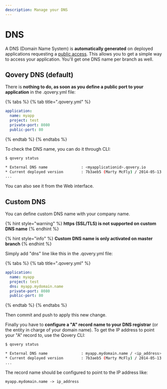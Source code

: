 ```yaml
---
description: Manage your DNS
---
```


# DNS

A DNS \(Domain Name System\) is **automatically generated** on deployed applications requesting a [public access](./#public-access). This allows you to get a simple way to access your application. You'll get one DNS name per branch as well.

## Qovery DNS \(default\)

There is **nothing to do, as soon as you define a public port to your application** in the .qovery.yml file:

{% tabs %}
{% tab title=".qovery.yml" %}
```yaml
application:
  name: myapp
  project: test
  private-port: 8080
  public-port: 80
```
{% endtab %}
{% endtabs %}

To check the DNS name, you can do it through CLI:

```bash
$ qovery status

* External DNS name               : <myapplicationid>.qovery.io
* Current deployed version        : 7b3aeb5 (Marty McFly) / 2014-05-13 02:56
...
```

You can also see it from the Web interface.

## Custom DNS

You can define custom DNS name with your company name.

{% hint style="warning" %}
**https \(SSL/TLS\) is not supported on custom DNS name**
{% endhint %}

{% hint style="info" %}
**Custom DNS name is only activated on master branch**
{% endhint %}

Simply add "dns" line like this in the .qovery.yml file: 

{% tabs %}
{% tab title=".qovery.yml" %}
```yaml
application:
  name: myapp
  project: test
  dns: myapp.mydomain.name
  private-port: 8080
  public-port: 80
```
{% endtab %}
{% endtabs %}

Then commit and push to apply this new change.

Finally you have to **configure a "A" record name to your DNS registrar** \(or the entity in charge of your domain name\). To get the IP address to point your "A" record to, use the Qovery CLI:

```bash
$ qovery status

* External DNS name               : myapp.mydomain.name / <ip_address>
* Current deployed version        : 7b3aeb5 (Marty McFly) / 2014-05-13 02:56
...
```

The record name should be configured to point to the IP address like:

`myapp.mydomain.name -> ip_address`



